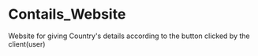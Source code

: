 # Contails_Website
Website for giving Country's details according to the button clicked by the client(user)
